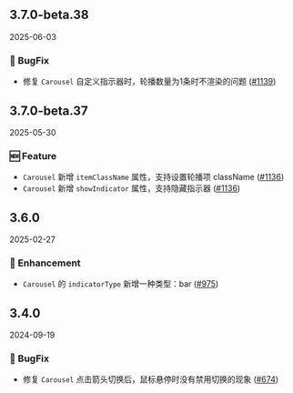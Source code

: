 ## 3.7.0-beta.38
2025-06-03

### 🐞 BugFix

- 修复 `Carousel` 自定义指示器时，轮播数量为1条时不渲染的问题 ([#1139](https://github.com/sheinsight/shineout-next/pull/1139))

## 3.7.0-beta.37
2025-05-30

### 🆕 Feature

- `Carousel` 新增 `itemClassName` 属性，支持设置轮播项 className ([#1136](https://github.com/sheinsight/shineout-next/pull/1136))
- `Carousel` 新增 `showIndicator` 属性，支持隐藏指示器 ([#1136](https://github.com/sheinsight/shineout-next/pull/1136))

## 3.6.0
2025-02-27

### 💎 Enhancement

- `Carousel` 的 `indicatorType` 新增一种类型：bar ([#975](https://github.com/sheinsight/shineout-next/pull/975))


## 3.4.0
2024-09-19

### 🐞 BugFix

- 修复 `Carousel` 点击箭头切换后，鼠标悬停时没有禁用切换的现象 ([#674](https://github.com/sheinsight/shineout-next/pull/674))
